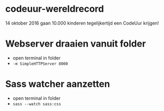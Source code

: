 # codeuur-wereldrecord
14 oktober 2016 gaan 10.000 kinderen tegelijkertijd een CodeUur krijgen!

# Webserver draaien vanuit folder
- open terminal in folder
- `-m SimpleHTTPServer 8000`

# Sass watcher aanzetten
- open terminal in folder
- `sass --watch sass:css`
